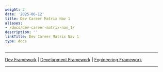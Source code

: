 ```yaml
---
weight: 2
date: '2025-06-12'
title: Dev Career Matrix Nav 1
aliases:
- /docs/dev-career-matrix-nav_1/
description: ''
linkTitle: Dev Career Matrix Nav 1
type: docs
---
```


---

[Dev Framework](/handbook/engineering/careers/matrix/development/dev/)   |
[Development Framework](/handbook/engineering/careers/matrix/development/)   |
[Engineering Framework](/handbook/engineering/careers/matrix/)

---

